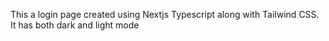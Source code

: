 This a login page created using Nextjs Typescript along with Tailwind CSS. It has both dark and light mode
